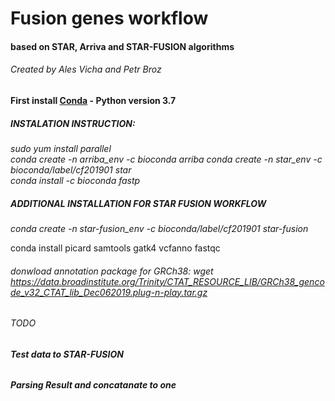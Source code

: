 # Fusion genes workflow
#### based on STAR, Arriva and STAR-FUSION algorithms
###### Created by Ales Vicha and Petr Broz
#### First install [Conda](https://www.anaconda.com/distribution/) - Python version 3.7

##### INSTALATION INSTRUCTION:  
*sudo yum install parallel*  
*conda create -n arriba_env -c bioconda arriba*
*conda create -n star_env -c bioconda/label/cf201901 star*  
*conda install -c bioconda fastp*  
##### ADDITIONAL INSTALLATION FOR STAR FUSION WORKFLOW  
*conda create -n star-fusion_env -c bioconda/label/cf201901 star-fusion* 

conda install picard samtools gatk4 vcfanno fastqc
###### donwload annotation package for GRCh38: wget https://data.broadinstitute.org/Trinity/CTAT_RESOURCE_LIB/GRCh38_gencode_v32_CTAT_lib_Dec062019.plug-n-play.tar.gz
###### TODO  
###### **Test data to STAR-FUSION**  
###### **Parsing Result and concatanate to one**  
  
